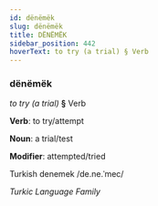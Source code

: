 ```yaml
---
id: dënëmëk
slug: dënëmëk
title: DËNËMËK
sidebar_position: 442
hoverText: to try (a trial) § Verb
---
```


### dënëmëk

*to try (a trial)* **§** Verb

**Verb**: to try/attempt

**Noun**: a trial/test

**Modifier**: attempted/tried

Turkish denemek /de.ne.ˈmec/

*Turkic Language Family*
